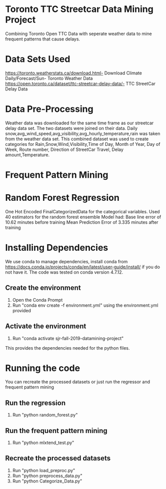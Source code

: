 # Toronto TTC Streetcar Data Mining Project
Combining Toronto Open TTC Data with seperate weather data to mine frequent patterns that cause delays.

# Data Sets Used #
https://toronto.weatherstats.ca/download.html- Download Climate Daily/Forecast/Sun- Toronto Weather Data
https://open.toronto.ca/dataset/ttc-streetcar-delay-data/- TTC StreetCar Delay Data

# Data Pre-Processing #

Weather data was downloaded for the same time frame as our streetcar delay data set. The two datasets were joined on their data. Daily snow,avg_wind_speed,avg_visibility,avg_hourly_temperature,rain was taken from the weather data set. This combined dataset was used to create categories for Rain,Snow,Wind,Visibility,Time of Day, Month of Year, Day of Week, Route number, Direction of StreetCar Travel, Delay amount,Temperature.


# Frequent Pattern Mining #


# Random Forest Regression #

One Hot Encoded FinalCategorizedData for the categorical variables. Used 40 estimators for the random forest ensemble
Model had:
Base line error of 10.62 minutes before training
Mean Prediction Error of 3.335 minutes after training




# Installing Dependencies #

We use conda to manage dependencies, install conda from https://docs.conda.io/projects/conda/en/latest/user-guide/install/ if you do not have it. The code was tested on conda version 4.7.12.

## Create the environment
1. Open the Conda Prompt
2. Run "conda env create -f environment.yml" using the environment.yml provided

## Activate the environment
1. Run "conda activate sjr-fall-2019-datamining-project"

This provides the dependencies needed for the python files.


# Running the code #

You can recreate the processed datasets or just run the regressor and frequent pattern mining

## Run the regression
1. Run "python random_forest.py"

## Run the frequent pattern mining
1. Run "python mlxtend_test.py"

## Recreate the processed datasets
1. Run "python load_preproc.py"
2. Run "python preprocess_data.py"
3. Run "python Categorize_Data.py"
